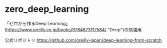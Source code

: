# zero_deep_learning
「ゼロから作るDeep Learning」(https://www.oreilly.co.jp/books/9784873117584/ "Deep")の勉強用

公式リポジトリ https://github.com/oreilly-japan/deep-learning-from-scratch